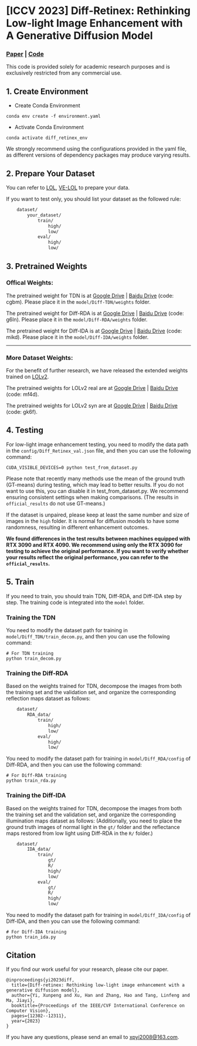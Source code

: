 # [ICCV 2023] Diff-Retinex: Rethinking Low-light Image Enhancement with A Generative Diffusion Model
### [Paper](https://openaccess.thecvf.com/content/ICCV2023/papers/Yi_Diff-Retinex_Rethinking_Low-light_Image_Enhancement_with_A_Generative_Diffusion_Model_ICCV_2023_paper.pdf) | [Code](https://github.com/XunpengYi/Diff-Retinex)

This code is provided solely for academic research purposes and is exclusively restricted from any commercial use.

## 1. Create Environment
- Create Conda Environment
```
conda env create -f environment.yaml
```
- Activate Conda Environment
```
conda activate diff_retinex_env
```
We strongly recommend using the configurations provided in the yaml file, as different versions of dependency packages may produce varying results.

## 2. Prepare Your Dataset
You can refer to [LOL](https://daooshee.github.io/BMVC2018website/), [VE-LOL](https://flyywh.github.io/IJCV2021LowLight_VELOL/) to prepare your data. 

If you want to test only, you should list your dataset as the followed rule:
```bash
    dataset/
        your_dataset/
            train/
                high/
                low/
            eval/
                high/
                low/
```

## 3. Pretrained Weights
### Offical Weights:
The pretrained weight for TDN is at [Google Drive](https://drive.google.com/drive/folders/1JmdvKUvzmCO1OoJJmNPTl8husw_pv1dn?usp=sharing) | [Baidu Drive](https://pan.baidu.com/s/151X72tHGrVrGuvRFt9goqQ) (code: cgbm). Please place it in the `model/Diff-TDN/weights` folder.

The pretrained weight for Diff-RDA is at [Google Drive](https://drive.google.com/drive/folders/1IAPafApa-FMDJ9CZL1aw1L1tUUkyHIVk?usp=sharing) | [Baidu Drive](https://pan.baidu.com/s/15_5yKuUd7uhGA7ZdhldVyg) (code: g6ln). Please place it in the `model/Diff-RDA/weights` folder.

The pretrained weight for Diff-IDA is at [Google Drive](https://drive.google.com/drive/folders/1r8kCmuYm3_ZscPb7l_tGlAO8-mMTTJ2t?usp=sharing) | [Baidu Drive](https://pan.baidu.com/s/1pd79oR38b5ntBEaOSh3FeQ) (code: mikd). Please place it in the `model/Diff-IDA/weights` folder.

--------------------------------------------------------------------------------------------------------------------------
### More Dataset Weights:
For the benefit of further research, we have released the extended weights trained on [LOLv2](https://github.com/flyywh/CVPR-2020-Semi-Low-Light). 

The pretrained weights for LOLv2 real are at [Google Drive](https://drive.google.com/drive/folders/1sfpEzobXPqgDs9xJ37Czz2TRUXl-QnaZ?usp=sharing) | [Baidu Drive](https://pan.baidu.com/s/1OiH1ObbWEexX5EvLf5Ov1Q) (code: mf4d). 

The pretrained weights for LOLv2 syn are at [Google Drive](https://drive.google.com/drive/folders/1Nbv8CbNamjRk49kDRIbmZFgv96Ruc6Tr?usp=sharing) | [Baidu Drive](https://pan.baidu.com/s/1OzvY7NlIILNSv-UTI7NGIg) (code: gk6f).

## 4. Testing
For low-light image enhancement testing, you need to modify the data path in the `config/Diff_Retinex_val.json` file, and then you can use the following command:
```shell
CUDA_VISIBLE_DEVICES=0 python test_from_dataset.py
```

Please note that recently many methods use the mean of the ground truth (GT-means) during testing, which may lead to better results. If you do not want to use this, you can disable it in test_from_dataset.py. We recommend ensuring consistent settings when making comparisons. (The results in `official_results` do not use GT-means.)

If the dataset is unpaired, please keep at least the same number and size of images in the `high` folder. It is normal for diffusion models to have some randomness, resulting in different enhancement outcomes.

**We found differences in the test results between machines equipped with RTX 3090 and RTX 4090. We recommend using only the RTX 3090 for testing to achieve the original performance. If you want to verify whether your results reflect the original performance, you can refer to the `official_results`.**

## 5. Train
If you need to train, you should train TDN, Diff-RDA, and Diff-IDA step by step. The training code is integrated into the `model` folder.

### Training the TDN
You need to modify the dataset path for training in `model/Diff_TDN/train_decom.py`, and then you can use the following command:
```shell
# For TDN training
python train_decom.py
```

### Training the Diff-RDA
Based on the weights trained for TDN, decompose the images from both the training set and the validation set, and organize the corresponding reflection maps dataset as follows:
```bash
    dataset/
        RDA_data/
            train/
                high/
                low/
            eval/
                high/
                low/
```
You need to modify the dataset path for training in `model/Diff_RDA/config` of Diff-RDA, and then you can use the following command:
```shell
# For Diff-RDA training
python train_rda.py
```

### Training the Diff-IDA
Based on the weights trained for TDN, decompose the images from both the training set and the validation set, and organize the corresponding illumination maps dataset as follows:
(Additionally, you need to place the ground truth images of normal light in the `gt/` folder and the reflectance maps restored from low light using Diff-RDA in the `R/` folder.)
```bash
    dataset/
        IDA_data/
            train/
                gt/
                R/
                high/
                low/
            eval/
                gt/
                R/
                high/
                low/
```
You need to modify the dataset path for training in `model/Diff_IDA/config` of Diff-IDA, and then you can use the following command:
```shell
# For Diff-IDA training
python train_ida.py
```
 

## Citation
If you find our work useful for your research, please cite our paper. 
```
@inproceedings{yi2023diff,
  title={Diff-retinex: Rethinking low-light image enhancement with a generative diffusion model},
  author={Yi, Xunpeng and Xu, Han and Zhang, Hao and Tang, Linfeng and Ma, Jiayi},
  booktitle={Proceedings of the IEEE/CVF International Conference on Computer Vision},
  pages={12302--12311},
  year={2023}
}
```
If you have any questions, please send an email to xpyi2008@163.com. 
